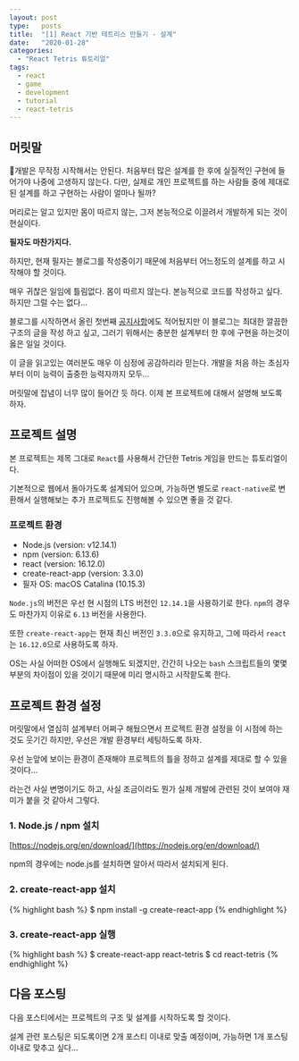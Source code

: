 ```yaml
---
layout: post
type:   posts
title:  "[1] React 기반 테트리스 만들기 - 설계"
date:   "2020-01-28"
categories:
  - "React Tetris 튜토리얼"
tags:
  - react
  - game
  - development
  - tutorial
  - react-tetris
---
```


## 머릿말
개발은 무작정 시작해서는 안된다. 처음부터 많은 설계를 한 후에 실질적인 구현에 들어가야 나중에 고생하지 않는다. 다만, 실제로 개인 프로젝트를 하는 사람들 중에 제대로된 설계를 하고 구현하는 사람이 얼마나 될까?

머리로는 알고 있지만 몸이 따르지 않는, 그저 본능적으로 이끌려서 개발하게 되는 것이 현실이다.

**필자도 마찬가지다.**

하지만, 현재 필자는 블로그를 작성중이기 때문에 처음부터 어느정도의 설계를 하고 시작해야 할 것이다. 

매우 귀찮은 일임에 틀림없다. 몸이 따르지 않는다. 본능적으로 코드를 작성하고 싶다. 하지만 그럴 수는 없다...

블로그를 시작하면서 올린 첫번째 [공지사항](/공지사항/2020/01/27/notice-introduction)에도 적어뒀지만 이 블로그는 최대한 깔끔한 구조의 글을 작성 하고 싶고, 그러기 위해서는 충분한 설계부터 한 후에 구현을 하는것이 옳은 일일 것이다.

이 글을 읽고있는 여러분도 매우 이 심정에 공감하리라 믿는다. 개발을 처음 하는 초심자부터 이미 능력이 출중한 능력자까지 모두...

머릿말에 잡념이 너무 많이 들어간 듯 하다. 이제 본 프로젝트에 대해서 설명해 보도록 하자.


## 프로젝트 설명
본 프로젝트는 제목 그대로 <code>React</code>를 사용해서 간단한 Tetris 게임을 만드는 튜토리얼이다.

기본적으로 웹에서 돌아가도록 설계되어 있으며, 가능하면 별도로 <code>react-native</code>로 변환해서 실행해보는 추가 프로젝트도 진행해볼 수 있으면 좋을 것 같다.

### 프로젝트 환경
* Node.js (version: v12.14.1)
* npm (version: 6.13.6)
* react (version: 16.12.0)
* create-react-app (version: 3.3.0)
* 필자 OS: macOS Catalina (10.15.3)

<code>Node.js</code>의 버전은 우선 현 시점의 LTS 버전인 <code>12.14.1</code>을 사용하기로 한다. <code>npm</code>의 경우도 마찬가지 이유로 <code>6.13</code> 버전을 사용한다.

또한 <code>create-react-app</code>는 현재 최신 버전인 <code>3.3.0</code>으로 유지하고, 그에 따라서 <code>react</code>는 <code>16.12.0</code>으로 사용하도록 하자.

OS는 사실 어떠한 OS에서 실행해도 되겠지만, 간간히 나오는 <code>bash</code> 스크립트들의 몇몇 부분의 차이점이 있을 것이기 때문에 미리 명시하고 시작핟도록 한다.

## 프로젝트 환경 설정

머릿말에서 열심히 설계부터 어쩌구 해뒀으면서 프로젝트 환경 설정을 이 시점에 하는 것도 웃기긴 하지만, 우선은 개발 환경부터 세팅하도록 하자.

우선 눈앞에 보이는 환경이 존재해야 프로젝트의 틀을 정하고 설계를 제대로 할 수 있을 것이다...

라는건 사실 변명이기도 하고, 사실 조금이라도 뭔가 실제 개발에 관련된 것이 보여야 재미가 붙을 것 같아서 그렇다.

### 1. Node.js / npm 설치
[https://nodejs.org/en/download/](https://nodejs.org/en/download/)

npm의 경우에는 node.js를 설치하면 알아서 따라서 설치되게 된다.

### 2. create-react-app 설치
{% highlight bash %}
$ npm install -g create-react-app
{% endhighlight %}

### 3. create-react-app 실행
{% highlight bash %}
$ create-react-app react-tetris
$ cd react-tetris
{% endhighlight %}


## 다음 포스팅
다음 포스티에서는 프로젝트의 구조 및 설계를 시작하도록 할 것이다.

설계 관련 포스팅은 되도록이면 2개 포스티 이내로 맞출 예정이며, 가능하면 1개 포스팅 이내로 맞추고 싶다...


<!--
Code Highlight
{% highlight ruby %}
def foo
  puts 'foo'
end
{% endhighlight %}
-->